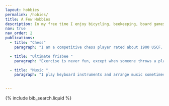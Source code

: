 ```yaml
---
layout: hobbies
permalink: /hobies/
title: A Few Hobbies
description: In my free time I enjoy bicycling, beekeeping, board games, stargazing, Super Smash Brothers, cooking, and ballroom dance. But I couldn't find pictures for those so here's some other stuff.
nav: true
nav_order: 2
publications:
  - title: "Chess"
    paragraph: "I am a competitive chess player rated about 1900 USCF. In 2016 I placed second in the Virginia college state championship. If you'd like to play, send me a challenge! "

  - title: "Ultimate frisbee "
    paragraph: "Exercise is never fun, except when someone throws a plastic disc and you're supposed to run and catch it. Sometimes people tell me to play real sports instead, like golf."

  - title: "Music "
    paragraph: "I play keyboard instruments and arrange music sometimes. Eventually I'll post a video of myself here, but for now, here's some guy from youtube."

  
---
```


<!-- _pages/publications.md -->


{% include bib_search.liquid %}



